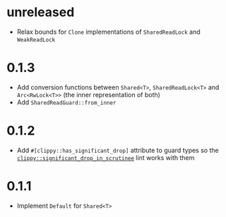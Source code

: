 # unreleased

- Relax bounds for `Clone` implementations of `SharedReadLock` and `WeakReadLock`

# 0.1.3

- Add conversion functions between `Shared<T>`, `SharedReadLock<T>` and
  `Arc<RwLock<T>>` (the inner representation of both)
- Add `SharedReadGuard::from_inner`

# 0.1.2

- Add `#[clippy::has_significant_drop]` attribute to guard types so the
  [`clippy::significant_drop_in_scrutinee`] lint works with them

[`clippy::significant_drop_in_scrutinee`]: https://rust-lang.github.io/rust-clippy/master/index.html#significant_drop_in_scrutinee

# 0.1.1

- Implement `Default` for `Shared<T>`
